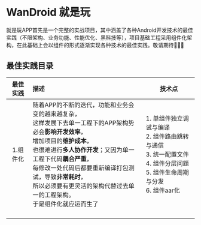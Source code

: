 # WanDroid 就是玩

就是玩APP首先是一个完整的实战项目，其中涵盖了各种Android开发技术的最佳实践（不限架构、业务功能、性能优化、黑科技等），项目基础工程采用组件化架构，在此基础上会以组件的形式逐渐实现各种技术的最佳实践。敬请期待💪💪💪



## 最佳实践目录

| 最佳实践 | 描述                                                         | 技术点                                                       |
| :------: | :----------------------------------------------------------- | ------------------------------------------------------------ |
| 1.组件化 | 随着APP的不断的迭代，功能和业务会变的越来越复杂，<br />这样发展下去单一工程下的APP架构势必会**影响开发效率**，<br />增加项目的**维护成本**，<br />也很难进行**多人协作开发**；又因为单一工程下代码**耦合严重**，<br />每修改一处代码后都要重新编译打包测试，导致**非常耗时**，<br />所以必须要有更灵活的架构代替过去单一的工程架构。<br />于是组件化就应运而生了 | 1. 单组件独立调试与编译<br />2. 组件路由跳转与通信<br />3. 统一配置文件<br />4. 组件分层问题<br />5. 组件生命周期与分发<br />6. 组件aar化 |
|          |                                                              |                                                              |
|          |                                                              |                                                              |
|          |                                                              |                                                              |
|          |                                                              |                                                              |

